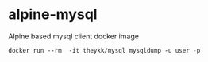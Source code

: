 # alpine-mysql
Alpine based mysql client docker image

```
docker run --rm  -it theykk/mysql mysqldump -u user -p
```
